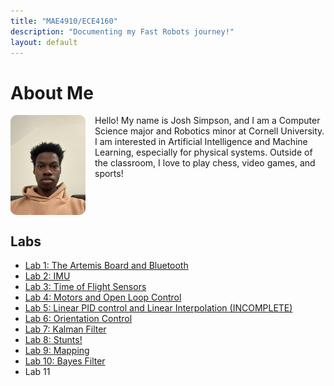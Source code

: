 ```yaml
---
title: "MAE4910/ECE4160"
description: "Documenting my Fast Robots journey!"
layout: default
---
```


<base href="/fast-robots/">

# About Me

<div class="bio-container">
    <img src="assets/images/IMG_0931.jpg" alt="Profile Picture" style="float: left; margin-right: 15px; width: 120px; border-radius: 10px;">
    <p>Hello! My name is Josh Simpson, and I am a Computer Science major and Robotics minor at Cornell University. I am interested in Artificial Intelligence and Machine Learning, especially for physical systems. Outside of the classroom, I love to play chess, video games, and sports!</p>
</div>

<div style="clear: both;"></div>

## Labs
- [Lab 1: The Artemis Board and Bluetooth](docs/pages/lab1.md)
- [Lab 2: IMU](docs/pages/lab2.md)
- [Lab 3: Time of Flight Sensors](docs/pages/lab3.md)
- [Lab 4: Motors and Open Loop Control](docs/pages/lab4.md)
- [Lab 5: Linear PID control and Linear Interpolation (INCOMPLETE)](docs/page/lab5.md)
- [Lab 6: Orientation Control](docs/pags/lab6.md)
- [Lab 7: Kalman Filter](docs/page/lab7.md)
- [Lab 8: Stunts!](docs/pages/lab8.md)
- [Lab 9: Mapping](docs/page/lab9.md)
- [Lab 10: Bayes Filter](docs/pages/lab10.md)
- Lab 11